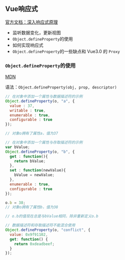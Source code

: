 ## Vue响应式

[官方文档：深入响应式原理](https://cn.vuejs.org/v2/guide/reactivity.html)

- 监听数据变化，更新视图
- `Object.defineProperty`的使用
- 如何实现响应式
- `Object.defineProperty`的一些缺点和 Vue3.0 的 `Proxy`

### `Object.defineProperty`的使用

[MDN](https://developer.mozilla.org/zh-CN/docs/Web/JavaScript/Reference/Global_Objects/Object/defineProperty)

语法：`Object.defineProperty(obj, prop, descriptor)`

```js
// 在对象中添加一个属性与数据描述符的示例
Object.defineProperty(o, "a", {
  value : 37,
  writable : true,
  enumerable : true,
  configurable : true
});

// 对象o拥有了属性a，值为37

// 在对象中添加一个属性与存取描述符的示例
var bValue;
Object.defineProperty(o, "b", {
  get : function(){
    return bValue;
  },
  set : function(newValue){
    bValue = newValue;
  },
  enumerable : true,
  configurable : true
});

o.b = 38;
// 对象o拥有了属性b，值为38

// o.b的值现在总是与bValue相同，除非重新定义o.b

// 数据描述符和存取描述符不能混合使用
Object.defineProperty(o, "conflict", {
  value: 0x9f91102, 
  get: function() { 
    return 0xdeadbeef; 
  } 
});
```

